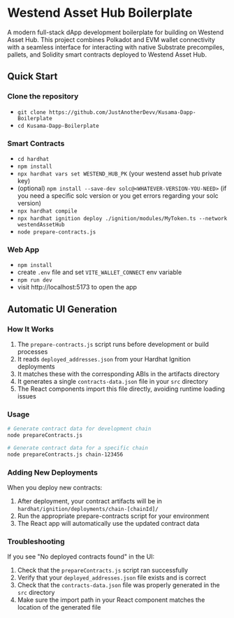 # Westend Asset Hub Boilerplate

A modern full-stack dApp development boilerplate for building on Westend Asset Hub. This project combines Polkadot and EVM wallet connectivity with a seamless interface for interacting with native Substrate precompiles, pallets, and Solidity smart contracts deployed to Westend Asset Hub.

## Quick Start

### Clone the repository

- `git clone https://github.com/JustAnotherDevv/Kusama-Dapp-Boilerplate`
- `cd Kusama-Dapp-Boilerplate`

### Smart Contracts

- `cd hardhat`
- `npm install`
- `npx hardhat vars set WESTEND_HUB_PK` (your westend asset hub private key)
- (optional) `npm install --save-dev solc@<WHATEVER-VERSION-YOU-NEED>` (if you need a specific solc version or you get errors regarding your solc version)
- `npx hardhat compile`
- `npx hardhat ignition deploy ./ignition/modules/MyToken.ts --network westendAssetHub`
- `node prepare-contracts.js`

### Web App

- `npm install`
- create `.env` file and set `VITE_WALLET_CONNECT` env variable
- `npm run dev`
- visit http://localhost:5173 to open the app

## Automatic UI Generation

### How It Works

1. The `prepare-contracts.js` script runs before development or build processes
2. It reads `deployed_addresses.json` from your Hardhat Ignition deployments
3. It matches these with the corresponding ABIs in the artifacts directory
4. It generates a single `contracts-data.json` file in your `src` directory
5. The React components import this file directly, avoiding runtime loading issues

### Usage

```bash
# Generate contract data for development chain
node prepareContracts.js

# Generate contract data for a specific chain
node prepareContracts.js chain-123456
```

### Adding New Deployments

When you deploy new contracts:

1. After deployment, your contract artifacts will be in `hardhat/ignition/deployments/chain-[chainId]/`
2. Run the appropriate prepare-contracts script for your environment
3. The React app will automatically use the updated contract data

### Troubleshooting

If you see "No deployed contracts found" in the UI:

1. Check that the `prepareContracts.js` script ran successfully
2. Verify that your `deployed_addresses.json` file exists and is correct
3. Check that the `contracts-data.json` file was properly generated in the `src` directory
4. Make sure the import path in your React component matches the location of the generated file
